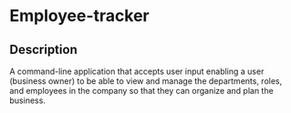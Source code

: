 # Employee-tracker

## Description
A command-line application that accepts user input enabling a user (business owner) to be able to view and manage the departments, roles, and employees in the company
so that they can organize and plan the business.

